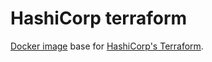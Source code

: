 # HashiCorp terraform

[Docker image](https://hub.docker.com/r/bbania/terraform/) base for [HashiCorp's Terraform](https://www.terraform.io/).


